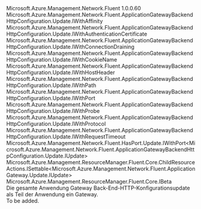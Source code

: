 <Type Name="IUpdate" FullName="Microsoft.Azure.Management.Network.Fluent.ApplicationGatewayBackendHttpConfiguration.Update.IUpdate">
  <TypeSignature Language="C#" Value="public interface IUpdate : Microsoft.Azure.Management.Network.Fluent.ApplicationGatewayBackendHttpConfiguration.Update.IWithAffinity, Microsoft.Azure.Management.Network.Fluent.ApplicationGatewayBackendHttpConfiguration.Update.IWithAuthenticationCertificate, Microsoft.Azure.Management.Network.Fluent.ApplicationGatewayBackendHttpConfiguration.Update.IWithConnectionDraining, Microsoft.Azure.Management.Network.Fluent.ApplicationGatewayBackendHttpConfiguration.Update.IWithCookieName, Microsoft.Azure.Management.Network.Fluent.ApplicationGatewayBackendHttpConfiguration.Update.IWithHostHeader, Microsoft.Azure.Management.Network.Fluent.ApplicationGatewayBackendHttpConfiguration.Update.IWithPath, Microsoft.Azure.Management.Network.Fluent.ApplicationGatewayBackendHttpConfiguration.Update.IWithPort, Microsoft.Azure.Management.Network.Fluent.ApplicationGatewayBackendHttpConfiguration.Update.IWithProbe, Microsoft.Azure.Management.Network.Fluent.ApplicationGatewayBackendHttpConfiguration.Update.IWithProtocol, Microsoft.Azure.Management.Network.Fluent.ApplicationGatewayBackendHttpConfiguration.Update.IWithRequestTimeout, Microsoft.Azure.Management.Network.Fluent.HasPort.Update.IWithPort&lt;Microsoft.Azure.Management.Network.Fluent.ApplicationGatewayBackendHttpConfiguration.Update.IUpdate&gt;, Microsoft.Azure.Management.ResourceManager.Fluent.Core.ChildResourceActions.ISettable&lt;Microsoft.Azure.Management.Network.Fluent.ApplicationGateway.Update.IUpdate&gt;, Microsoft.Azure.Management.ResourceManager.Fluent.Core.IBeta" />
  <TypeSignature Language="ILAsm" Value=".class public interface auto ansi abstract IUpdate implements class Microsoft.Azure.Management.Network.Fluent.ApplicationGatewayBackendHttpConfiguration.Update.IWithAffinity, class Microsoft.Azure.Management.Network.Fluent.ApplicationGatewayBackendHttpConfiguration.Update.IWithAuthenticationCertificate, class Microsoft.Azure.Management.Network.Fluent.ApplicationGatewayBackendHttpConfiguration.Update.IWithAuthenticationCertificateBeta, class Microsoft.Azure.Management.Network.Fluent.ApplicationGatewayBackendHttpConfiguration.Update.IWithConnectionDraining, class Microsoft.Azure.Management.Network.Fluent.ApplicationGatewayBackendHttpConfiguration.Update.IWithConnectionDrainingBeta, class Microsoft.Azure.Management.Network.Fluent.ApplicationGatewayBackendHttpConfiguration.Update.IWithCookieName, class Microsoft.Azure.Management.Network.Fluent.ApplicationGatewayBackendHttpConfiguration.Update.IWithCookieNameBeta, class Microsoft.Azure.Management.Network.Fluent.ApplicationGatewayBackendHttpConfiguration.Update.IWithHostHeader, class Microsoft.Azure.Management.Network.Fluent.ApplicationGatewayBackendHttpConfiguration.Update.IWithHostHeaderBeta, class Microsoft.Azure.Management.Network.Fluent.ApplicationGatewayBackendHttpConfiguration.Update.IWithPath, class Microsoft.Azure.Management.Network.Fluent.ApplicationGatewayBackendHttpConfiguration.Update.IWithPathBeta, class Microsoft.Azure.Management.Network.Fluent.ApplicationGatewayBackendHttpConfiguration.Update.IWithPort, class Microsoft.Azure.Management.Network.Fluent.ApplicationGatewayBackendHttpConfiguration.Update.IWithProbe, class Microsoft.Azure.Management.Network.Fluent.ApplicationGatewayBackendHttpConfiguration.Update.IWithProtocol, class Microsoft.Azure.Management.Network.Fluent.ApplicationGatewayBackendHttpConfiguration.Update.IWithProtocolBeta, class Microsoft.Azure.Management.Network.Fluent.ApplicationGatewayBackendHttpConfiguration.Update.IWithRequestTimeout, class Microsoft.Azure.Management.Network.Fluent.HasPort.Update.IWithPort`1&lt;class Microsoft.Azure.Management.Network.Fluent.ApplicationGatewayBackendHttpConfiguration.Update.IUpdate&gt;, class Microsoft.Azure.Management.ResourceManager.Fluent.Core.ChildResourceActions.ISettable`1&lt;class Microsoft.Azure.Management.Network.Fluent.ApplicationGateway.Update.IUpdate&gt;, class Microsoft.Azure.Management.ResourceManager.Fluent.Core.IBeta" />
  <TypeSignature Language="DocId" Value="T:Microsoft.Azure.Management.Network.Fluent.ApplicationGatewayBackendHttpConfiguration.Update.IUpdate" />
  <TypeSignature Language="VB.NET" Value="Public Interface IUpdate&#xA;Implements IBeta, ISettable(Of IUpdate), IWithAffinity, IWithAuthenticationCertificate, IWithConnectionDraining, IWithCookieName, IWithHostHeader, IWithPath, IWithPort, IWithPort(Of IUpdate), IWithProbe, IWithProtocol, IWithRequestTimeout" />
  <TypeSignature Language="F#" Value="type IUpdate = interface&#xA;    interface ISettable&lt;IUpdate&gt;&#xA;    interface IWithPort&#xA;    interface IWithPort&lt;IUpdate&gt;&#xA;    interface IWithAffinity&#xA;    interface IWithProtocol&#xA;    interface IWithProtocolBeta&#xA;    interface IBeta&#xA;    interface IWithRequestTimeout&#xA;    interface IWithProbe&#xA;    interface IWithHostHeader&#xA;    interface IWithHostHeaderBeta&#xA;    interface IWithConnectionDraining&#xA;    interface IWithConnectionDrainingBeta&#xA;    interface IWithCookieName&#xA;    interface IWithCookieNameBeta&#xA;    interface IWithPath&#xA;    interface IWithPathBeta&#xA;    interface IWithAuthenticationCertificate&#xA;    interface IWithAuthenticationCertificateBeta" />
  <AssemblyInfo>
    <AssemblyName>Microsoft.Azure.Management.Network.Fluent</AssemblyName>
    <AssemblyVersion>1.0.0.60</AssemblyVersion>
  </AssemblyInfo>
  <Interfaces>
    <Interface>
      <InterfaceName>Microsoft.Azure.Management.Network.Fluent.ApplicationGatewayBackendHttpConfiguration.Update.IWithAffinity</InterfaceName>
    </Interface>
    <Interface>
      <InterfaceName>Microsoft.Azure.Management.Network.Fluent.ApplicationGatewayBackendHttpConfiguration.Update.IWithAuthenticationCertificate</InterfaceName>
    </Interface>
    <Interface>
      <InterfaceName>Microsoft.Azure.Management.Network.Fluent.ApplicationGatewayBackendHttpConfiguration.Update.IWithConnectionDraining</InterfaceName>
    </Interface>
    <Interface>
      <InterfaceName>Microsoft.Azure.Management.Network.Fluent.ApplicationGatewayBackendHttpConfiguration.Update.IWithCookieName</InterfaceName>
    </Interface>
    <Interface>
      <InterfaceName>Microsoft.Azure.Management.Network.Fluent.ApplicationGatewayBackendHttpConfiguration.Update.IWithHostHeader</InterfaceName>
    </Interface>
    <Interface>
      <InterfaceName>Microsoft.Azure.Management.Network.Fluent.ApplicationGatewayBackendHttpConfiguration.Update.IWithPath</InterfaceName>
    </Interface>
    <Interface>
      <InterfaceName>Microsoft.Azure.Management.Network.Fluent.ApplicationGatewayBackendHttpConfiguration.Update.IWithPort</InterfaceName>
    </Interface>
    <Interface>
      <InterfaceName>Microsoft.Azure.Management.Network.Fluent.ApplicationGatewayBackendHttpConfiguration.Update.IWithProbe</InterfaceName>
    </Interface>
    <Interface>
      <InterfaceName>Microsoft.Azure.Management.Network.Fluent.ApplicationGatewayBackendHttpConfiguration.Update.IWithProtocol</InterfaceName>
    </Interface>
    <Interface>
      <InterfaceName>Microsoft.Azure.Management.Network.Fluent.ApplicationGatewayBackendHttpConfiguration.Update.IWithRequestTimeout</InterfaceName>
    </Interface>
    <Interface>
      <InterfaceName>Microsoft.Azure.Management.Network.Fluent.HasPort.Update.IWithPort&lt;Microsoft.Azure.Management.Network.Fluent.ApplicationGatewayBackendHttpConfiguration.Update.IUpdate&gt;</InterfaceName>
    </Interface>
    <Interface>
      <InterfaceName>Microsoft.Azure.Management.ResourceManager.Fluent.Core.ChildResourceActions.ISettable&lt;Microsoft.Azure.Management.Network.Fluent.ApplicationGateway.Update.IUpdate&gt;</InterfaceName>
    </Interface>
    <Interface>
      <InterfaceName>Microsoft.Azure.Management.ResourceManager.Fluent.Core.IBeta</InterfaceName>
    </Interface>
  </Interfaces>
  <Docs>
    <summary>
            Die gesamte Anwendung Gateway Back-End-HTTP-Konfigurationsupdate als Teil der Anwendung ein Gateway.
            </summary>
    <remarks>To be added.</remarks>
  </Docs>
  <Members />
</Type>
